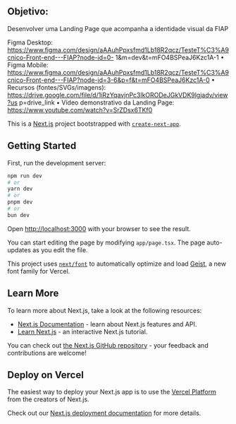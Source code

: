 ## Objetivo:

Desenvolver uma Landing Page que acompanha a identidade visual da FIAP

Figma Desktop:
https://www.figma.com/design/aAAuhPpxsfmd1Lb18R2qcz/TesteT%C3%A9cnico-Front-end---FIAP?node-id=0-
1&m=dev&t=mFO4BSPeaJ6Kzc1A-1
• Figma Mobile:
https://www.figma.com/design/aAAuhPpxsfmd1Lb18R2qcz/TesteT%C3%A9cnico-Front-end---FIAP?node-id=3-6&p=f&t=mFO4BSPeaJ6Kzc1A-0
• Recursos (fontes/SVGs/imagens):
https://drive.google.com/file/d/1iRzYqavjnPc3lkORODeJGkVDK9lgjadv/view?us
p=drive_link
• Vídeo demonstrativo da Landing Page:
https://www.youtube.com/watch?v=SrZDsx6TKf0

This is a [Next.js](https://nextjs.org) project bootstrapped with [`create-next-app`](https://nextjs.org/docs/app/api-reference/cli/create-next-app).

## Getting Started

First, run the development server:

```bash
npm run dev
# or
yarn dev
# or
pnpm dev
# or
bun dev
```

Open [http://localhost:3000](http://localhost:3000) with your browser to see the result.

You can start editing the page by modifying `app/page.tsx`. The page auto-updates as you edit the file.

This project uses [`next/font`](https://nextjs.org/docs/app/building-your-application/optimizing/fonts) to automatically optimize and load [Geist](https://vercel.com/font), a new font family for Vercel.

## Learn More

To learn more about Next.js, take a look at the following resources:

- [Next.js Documentation](https://nextjs.org/docs) - learn about Next.js features and API.
- [Learn Next.js](https://nextjs.org/learn) - an interactive Next.js tutorial.

You can check out [the Next.js GitHub repository](https://github.com/vercel/next.js) - your feedback and contributions are welcome!

## Deploy on Vercel

The easiest way to deploy your Next.js app is to use the [Vercel Platform](https://vercel.com/new?utm_medium=default-template&filter=next.js&utm_source=create-next-app&utm_campaign=create-next-app-readme) from the creators of Next.js.

Check out our [Next.js deployment documentation](https://nextjs.org/docs/app/building-your-application/deploying) for more details.
